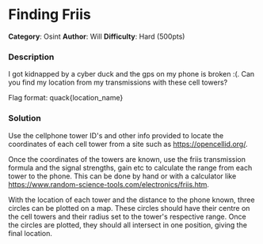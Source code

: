 # Finding Friis
**Category**: Osint
**Author**: Will
**Difficulty**: Hard (500pts)

### Description
I got kidnapped by a cyber duck and the gps on my phone is broken :(.
Can you find my location from my transmissions with these cell towers?

Flag format: quack{location_name}

### Solution
Use the cellphone tower ID's and other info provided to locate the coordinates of each cell tower from a site such as https://opencellid.org/.

Once the coordinates of the towers are known, use the friis transmission formula and the signal strengths, gain etc to calculate the range from each tower to the phone. This can be done by hand or with a calculator like https://www.random-science-tools.com/electronics/friis.htm.

With the location of each tower and the distance to the phone known, three circles can be plotted on a map. These circles should have their centre on the cell towers and their radius set to the tower's respective range. Once the circles are plotted, they should all intersect in one position, giving the final location.
